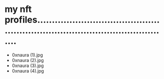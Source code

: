 # my nft profiles...................................................................................................
- 0xnaura (1).jpg
- 0xnaura (2).jpg
- 0xnaura (3).jpg
- 0xnaura (4).jpg
